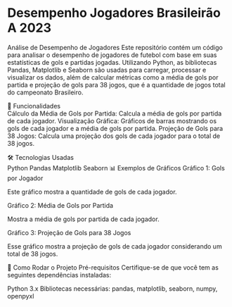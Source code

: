 # Desempenho Jogadores Brasileirão A 2023

Análise de Desempenho de Jogadores
Este repositório contém um código para analisar o desempenho de jogadores de futebol com base em suas estatísticas de gols e partidas jogadas. Utilizando Python, as bibliotecas Pandas, Matplotlib e Seaborn são usadas para carregar, processar e visualizar os dados, além de calcular métricas como a média de gols por partida e projeção de gols para 38 jogos, que é a quantidade de jogos total do campeonato Brasileiro.

🚀 Funcionalidades<br>
Cálculo da Média de Gols por Partida: Calcula a média de gols por partida de cada jogador.
Visualização Gráfica: Gráficos de barras mostrando os gols de cada jogador e a média de gols por partida.
Projeção de Gols para 38 Jogos: Calcula uma projeção dos gols de cada jogador para o total de 38 jogos.

🛠️ Tecnologias Usadas<br>
Python
Pandas
Matplotlib
Seaborn
📊 Exemplos de Gráficos
Gráfico 1: Gols por Jogador

Este gráfico mostra a quantidade de gols de cada jogador.

Gráfico 2: Média de Gols por Partida

Mostra a média de gols por partida de cada jogador.

Gráfico 3: Projeção de Gols para 38 Jogos

Esse gráfico mostra a projeção de gols de cada jogador considerando um total de 38 jogos.

🔧 Como Rodar o Projeto
Pré-requisitos
Certifique-se de que você tem as seguintes dependências instaladas:

Python 3.x
Bibliotecas necessárias: pandas, matplotlib, seaborn, numpy, openpyxl
